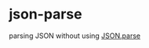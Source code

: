 # json-parse

parsing JSON without using [JSON.parse](https://developer.mozilla.org/en-US/docs/Web/JavaScript/Reference/Global_Objects/JSON/parse)


